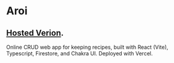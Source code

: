 # Aroi
## [Hosted Verion](https://duckduckgo.com).
Online CRUD web app for keeping recipes, built with React (Vite), Typescript, Firestore, and Chakra UI. Deployed with Vercel.


